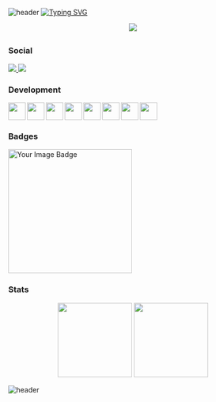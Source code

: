 ![header](https://capsule-render.vercel.app/api?type=waving&color=000&height=80&section=header)
[![Typing SVG](https://readme-typing-svg.demolab.com?font=Tiny5&size=40&duration=3500&pause=300&color=E20338&center=true&width=435&lines=kl3z)](https://git.io/typing-svg)
<div align="center">
    <img src="https://media0.giphy.com/media/v1.Y2lkPTc5MGI3NjExd2l3eDI2b3cxYjBua254aXBsaHhtdHc3dmZuZTlpdDVteGdiMXp1cyZlcD12MV9pbnRlcm5hbF9naWZfYnlfaWQmY3Q9Zw/BemKqR9RDK4V2/giphy.gif" >
</div>

##


<h3> Social </h3>
<a href="mailto:kl3z.off@gmail.com">
    <img src="https://img.shields.io/badge/-Gmail-000?style=flat&logo=Gmail&logoColor=ea4335&labelColor=000">
</a>
<a href="https://discord.com/users/665679739549384704">
    <img src="https://img.shields.io/badge/-discord-000?style=flat&logo=discord&logoColor=5865F2&labelColor=000">
</a>


<h3> Development </h3>

<a href="https://skillicons.dev">
    <img width="35" height="35" align="left" src="https://skillicons.dev/icons?i=js" /> <img width="35" height="35" align="left" src="https://skillicons.dev/icons?i=nodejs" /> <img width="35" height="35" align="left" src="https://skillicons.dev/icons?i=ts" /><img width="35" height="35" align="left" src="https://skillicons.dev/icons?i=c" />
    <img width="35" height="35" align="left" src="https://skillicons.dev/icons?i=bash" /> <img width="35" height="35" align="left" src="https://skillicons.dev/icons?i=vscode" /> <img width="35" height="35" align="left" src="https://skillicons.dev/icons?i=git" /> <img width="35" height="35" src="https://skillicons.dev/icons?i=linux" />
  </a>

<h3> Badges </h3>
<div>
    <a href="https://tryhackme.com/signup?referrer=66a031689d7bcba3f6042f67">
       <img width="250" length="40" src="https://tryhackme-badges.s3.amazonaws.com/kl3z.png" alt="Your Image Badge" />
    </a>
</div>

<h3> Stats </h3>

<div align="center">
<img height="150" src="https://github-readme-stats.vercel.app/api?username=abdelali77&show_icons=true&hide_title=true&title_color=FFF&bg_color=000&icon_color=6c757d&text_color=E20338&border_radius=10&hide_border=true" />
<img height="150" src="https://github-readme-stats.vercel.app/api/top-langs/?username=abdelali77&layout=compact&langs_count=8&bg_color=000&icon_color=495057&border_radius=15&hide_border=true&text_color=fff&hide_title=true" />
</div>

![header](https://capsule-render.vercel.app/api?type=waving&color=000&height=80&section=footer)
